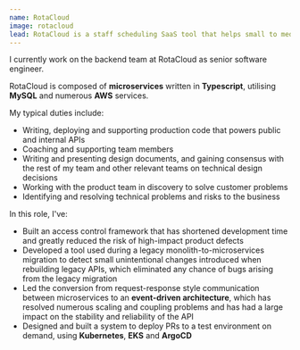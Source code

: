 ```yaml
---
name: RotaCloud
image: rotacloud
lead: RotaCloud is a staff scheduling SaaS tool that helps small to medium sized businesses schedule and manage their shift-based employees
---
```

I currently work on the backend team at RotaCloud as senior software engineer.

RotaCloud is composed of **microservices** written in **Typescript**, utilising **MySQL** and numerous **AWS** services.

My typical duties include:
* Writing, deploying and supporting production code that powers public and internal APIs
* Coaching and supporting team members
* Writing and presenting design documents, and gaining consensus with the rest of my team and other relevant teams on technical design decisions
* Working with the product team in discovery to solve customer problems
* Identifying and resolving technical problems and risks to the business

In this role, I've:
* Built an access control framework that has shortened development time and greatly reduced the risk of high-impact product defects
* Developed a tool used during a legacy monolith-to-microservices migration to detect small unintentional changes introduced when rebuilding legacy APIs, which eliminated any chance of bugs arising from the legacy migration
* Led the conversion from request-response style communication between microservices to an **event-driven architecture**, which has resolved numerous scaling and coupling problems and has had a large impact on the stability and reliability of the API
* Designed and built a system to deploy PRs to a test environment on demand, using **Kubernetes**, **EKS** and **ArgoCD**
